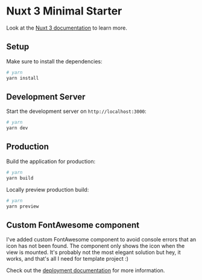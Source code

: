 # Nuxt 3 Minimal Starter

Look at the [Nuxt 3 documentation](https://nuxt.com/docs/getting-started/introduction) to learn more.

## Setup

Make sure to install the dependencies:

```bash
# yarn
yarn install
```

## Development Server

Start the development server on `http://localhost:3000`:

```bash
# yarn
yarn dev
```

## Production

Build the application for production:

```bash
# yarn
yarn build
```

Locally preview production build:

```bash
# yarn
yarn preview
```

## Custom FontAwesome component

I've added custom FontAwesome component to avoid console errors that an icon has not been found.
The component only shows the icon when the view is mounted.
It's probably not the most elegant solution but hey, it works, and that's all I need for template project :)

Check out the [deployment documentation](https://nuxt.com/docs/getting-started/deployment) for more information.
